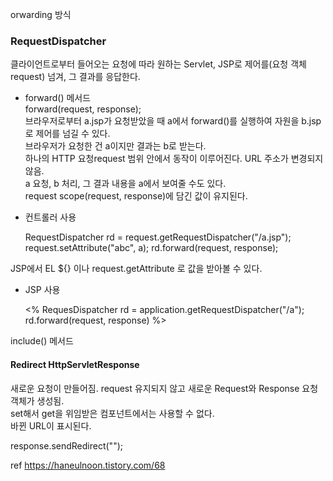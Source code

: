 orwarding 방식

### RequestDispatcher
클라이언트로부터 들어오는 요청에 따라 원하는 Servlet, JSP로 제어를(요청 객체 request) 넘겨, 그 결과를 응답한다.

- forward() 메서드<br>
forward(request, response);<br>
브라우저로부터 a.jsp가 요청받았을 때 a에서 forward()를 실행하여 자원을 b.jsp로 제어를 넘길 수 있다.<br>
브라우저가 요청한 건 a이지만 결과는 b로 받는다.<br>
하나의 HTTP 요청request 범위 안에서 동작이 이루어진다. URL 주소가 변경되지 않음.<br>
a 요청, b 처리, 그 결과 내용을 a에서 보여줄 수도 있다.<br>
request scope(request, response)에 담긴 값이 유지된다.

- 컨트롤러 사용

    RequestDispatcher rd = request.getRequestDispatcher("/a.jsp");
    request.setAttribute("abc", a);
    rd.forward(request, response);

JSP에서 EL ${} 이나 request.getAttribute 로 값을 받아볼 수 있다.

- JSP 사용

    <% RequesDispatcher rd = application.getRequestDispatcher("/a");
       rd.forward(request, response)
    %>

include() 메서드

#### Redirect HttpServletResponse
새로운 요청이 만들어짐. request 유지되지 않고 새로운 Request와 Response 요청 객체가 생성됨.<br>
set해서 get을 위임받은 컴포넌트에서는 사용할 수 없다.<br>
바뀐 URL이 표시된다.

response.sendRedirect("");




ref https://haneulnoon.tistory.com/68
